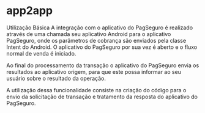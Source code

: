 # app2app
Utilização Básica A integração com o aplicativo do PagSeguro é realizado através de uma chamada seu aplicativo Android para o aplicativo PagSeguro, onde os parâmetros de cobrança são enviados pela classe Intent do Android. O aplicativo do PagSeguro por sua vez é aberto e o fluxo normal de venda é iniciado.

Ao final do processamento da transação o aplicativo do PagSeguro envia os resultados ao aplicativo origem, para que este possa informar ao seu usuário sobre o resultado da operação.

A utilização dessa funcionalidade consiste na criação do código para o envio da solicitação de transação e tratamento da resposta do aplicativo do PagSeguro.
